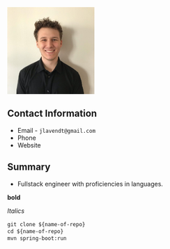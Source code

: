 <link rel="stylesheet" type="text/css" media="all" href="./style.css"/>

<img src="mypicture.jpeg" alt="drawing" width="200"/>

## Contact Information
* Email - `jlavendt@gmail.com`
* Phone
* Website

## Summary
* Fullstack engineer with proficiencies in languages.

**bold**

_Italics_ 

```
git clone ${name-of-repo}
cd ${name-of-repo}
mvn spring-boot:run
```
